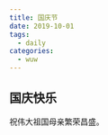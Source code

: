 ```yaml
---
title: 国庆节
date: 2019-10-01
tags:
  - daily
categories:
  - wuw
---
```


## 国庆快乐

祝伟大祖国母亲繁荣昌盛。
